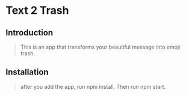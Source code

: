 # Text 2 Trash

## Introduction

> This is an app that transforms your beautiful message into emoji trash.


## Installation

> after you add the app, run npm install. Then run npm start.
